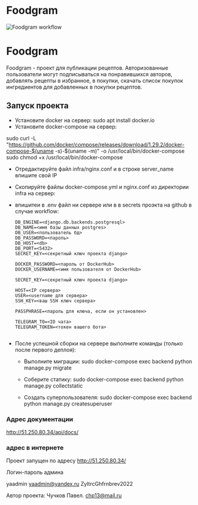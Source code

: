 # Foodgram

![Foodgram workflow](https://github.com/PVchuchkov/foodgram-project-react/actions/workflows/main.yml/badge.svg)  


# Foodgram
Foodgram  - проект для публикации рецептов. Авторизованные пользователи
могут подписываться на понравившихся авторов, добавлять рецепты в избранное,
в покупки, скачать список покупок ингредиентов для добавленных в покупки
рецептов.

## Запуск проекта
* Установите docker на сервер:
sudo apt install docker.io 
* Установите docker-compose на сервер:

sudo curl -L "https://github.com/docker/compose/releases/download/1.29.2/docker-compose-$(uname -s)-$(uname -m)" -o /usr/local/bin/docker-compose
sudo chmod +x /usr/local/bin/docker-compose

* Отредактируйте файл infra/nginx.conf и в строке server_name впишите свой IP
* Скопируйте файлы docker-compose.yml и nginx.conf из директории infra на сервер:

* впишитеи в .env файл ни сервере или в в secrets проэкта на github 
в случае workflow:
    ```
    DB_ENGINE=<django.db.backends.postgresql>
    DB_NAME=<имя базы данных postgres>
    DB_USER=<пользователь бд>
    DB_PASSWORD=<пароль>
    DB_HOST=<db>
    DB_PORT=<5432>
    SECRET_KEY=<секретный ключ проекта django>
    
    DOCKER_PASSWORD=<пароль от DockerHub>
    DOCKER_USERNAME=<имя пользователя от DockerHub>
    
    SECRET_KEY=<секретный ключ проекта django>
    
    HOST=<IP сервера>
    USER=<username для сервера>
    SSH_KEY=<ваш SSH ключ сервера>
    
    PASSPHRASE=<пароль для ключа, если он установлен>
    
    TELEGRAM_TO=<ID чата>
    TELEGRAM_TOKEN=<токен вашего бота>
  

* После успешной сборки на сервере выполните команды (только после первого деплоя):
    
    - Выполните миграции:
    sudo docker-compose exec backend python manage.py migrate
    
    - Соберите статику:
    sudo docker-compose exec backend python manage.py collectstatic
    
    - Создать суперпользователя:
    sudo docker-compose exec backend python manage.py createsuperuser
                                                                          
### Адрес документации
  http://51.250.80.34/api/docs/     
  
### адрес в интернете

  Проект запущен по адресу http://51.250.80.34/

Логин-пароль админа

yaadmin
yaadmin@yandex.ru
ZyltrcGhfrnbrev2022

Автор проекта: Чучков Павел. chp13@mail.ru


